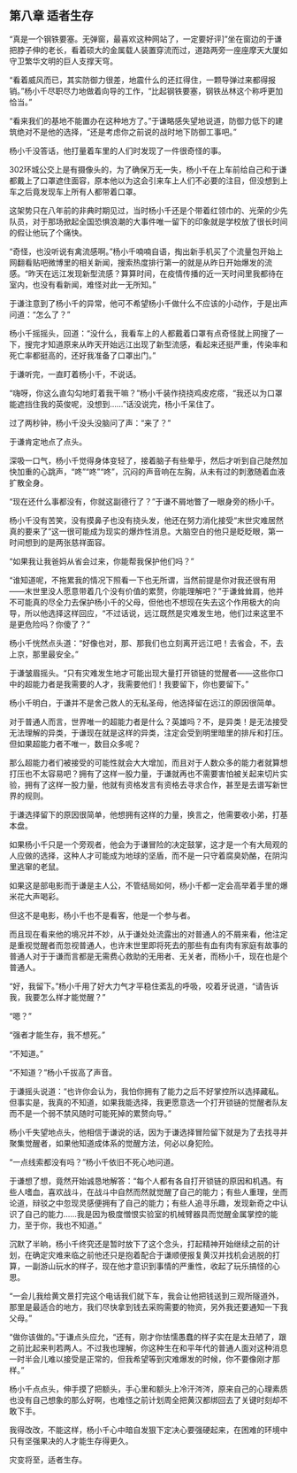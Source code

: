 ## 第八章 适者生存
“真是一个钢铁要塞。无弹窗，最喜欢这种网站了，一定要好评]”坐在窗边的于谦把脖子伸的老长，看着硕大的金属载人装置穿流而过，道路两旁一座座摩天大厦如守卫繁华文明的巨人支撑天穹。

“看着威风而已，其实防御力很差，地震什么的还扛得住，一颗导弹过来都得报销。”杨小千尽职尽力地做着向导的工作，“比起钢铁要塞，钢铁丛林这个称呼更加恰当。”

“看来我们的基地不能置办在这种地方了。”于谦略感失望地说道，防御力低下的建筑绝对不是他的选择，“还是考虑你之前说的战时地下防御工事吧。”

杨小千没答话，他打量着车里的人们时发现了一件很奇怪的事。

302环城公交上是有摄像头的，为了确保万无一失，杨小千在上车前给自己和于谦都戴上了口罩遮住面容，原本他以为这会引来车上人们不必要的注目，但没想到上车之后竟发现车上所有人都带着口罩。

这架势只在八年前的非典时期见过，当时杨小千还是个带着红领巾的、光荣的少先队员，对于那场掀起全国恐惧浪潮的大事件唯一留下的印象就是学校放了很长时间的假让他玩了个痛快。

“奇怪，也没听说有禽流感啊。”杨小千喃喃自语，掏出新手机买了个流量包开始上网翻看贴吧微博里的相关新闻，搜索热度排行第一的就是从昨日开始爆发的流感。“昨天在远江发现新型流感？算算时间，在疫情传播的近一天时间里我都待在室内，也没有看新闻，难怪对此一无所知。”

于谦注意到了杨小千的异常，他可不希望杨小千做什么不应该的小动作，于是出声问道：“怎么了？”

杨小千摇摇头，回道：“没什么，我看车上的人都戴着口罩有点奇怪就上网搜了一下，搜完才知道原来从昨天开始远江出现了新型流感，看起来还挺严重，传染率和死亡率都挺高的，还好我准备了口罩出门。”

于谦听完，一直盯着杨小千，不说话。

“嗨呀，你这么直勾勾地盯着我干嘛？”杨小千装作挠挠鸡皮疙瘩，“我还以为口罩能遮挡住我的英俊呢，没想到……”话没说完，杨小千呆住了。

过了两秒钟，杨小千没头没脑问了声：“来了？”

于谦肯定地点了点头。

深吸一口气，杨小千觉得身体变轻了，接着脑子有些晕乎，然后才听到自己陡然加快加重的心跳声，“咚”“咚”“咚”，沉闷的声音响在左胸，从未有过的刺激随着血液扩散全身。

“现在还什么事都没有，你就这副德行了？”于谦不屑地瞥了一眼身旁的杨小千。

杨小千没有苦笑，没有摸鼻子也没有挠头发，他还在努力消化接受“末世灾难居然真的要来了”这一很可能成为现实的爆炸性消息。大脑空白的他只是眨眨眼，第一时间想到的是两张慈祥面容。

“如果我让我爸妈从省会过来，你能帮我保护他们吗？”

“谁知道呢，不拖累我的情况下照看一下也无所谓，当然前提是你对我还很有用――末世里没人愿意带着几个没有价值的累赘，你能理解吧？”于谦耸耸肩，他并不可能真的尽全力去保护杨小千的父母，但他也不想现在失去这个作用极大的向导，所以他选择这样回应，“不过话说，远江既然是灾难发生地，他们过来这里不是更危险吗？你傻了？”

杨小千恍然点头道：“好像也对，那、那我们也立刻离开远江吧！去省会，不，去上京，那里最安全。”

于谦皱眉摇头。“只有灾难发生地才可能出现大量打开锁链的觉醒者――这些你口中的超能力者是我需要的人才，我需要他们！我要留下，你也要留下。”

杨小千明白，于谦并不是舍己救人的无私圣母，他选择留在远江的原因很简单。

对于普通人而言，世界唯一的超能力者是什么？英雄吗？不，是异类！是无法接受无法理解的异类，于谦现在就是这样的异类，注定会受到明里暗里的排斥和打压。但如果超能力者不唯一，数目众多呢？

那么超能力者们被接受的可能性就会大大增加，而且对于人数众多的能力者就算想打压也不太容易吧？拥有了这样一股力量，于谦就再也不需要害怕被关起来切片实验，拥有了这样一股力量，他就有资格发言有资格去寻求合作，甚至是去谱写新世界的规则。

于谦选择留下的原因很简单，他想拥有这样的力量，换言之，他需要收小弟，打基本盘。

如果杨小千只是一个旁观者，他会为于谦冒险的决定鼓掌，这才是一个有大局观的人应做的选择，这种人才可能成为地球的坚盾，而不是一只守着腐臭奶酪，在阴沟里逃窜的老鼠。

如果这是部电影而于谦是主人公，不管结局如何，杨小千都一定会高举着手里的爆米花大声喝彩。

但这不是电影，杨小千也不是看客，他是一个参与者。

而且现在看来他的境况并不妙，从于谦处处流露出的对普通人的不屑来看，他注定是重视觉醒者而忽视普通人，也许末世里即将死去的那些有血有肉有家庭有故事的普通人对于于谦而言都是无需费心救助的无用者、无关者，而杨小千，现在也是个普通人。

“好，我留下。”杨小千用了好大力气才平稳住紊乱的呼吸，咬着牙说道，“请告诉我，我要怎么样才能觉醒？”

“嗯？”

“强者才能生存，我不想死。”

“不知道。”

“不知道？”杨小千拔高了声音。

于谦摇头说道：“也许你会认为，我怕你拥有了能力之后不好掌控所以选择藏私。但事实是，我真的不知道，如果我能选择，我更愿意选一个打开锁链的觉醒者队友而不是一个弱不禁风随时可能死掉的累赘向导。”

杨小千失望地点头，他相信于谦说的话，因为于谦选择冒险留下就是为了去找寻并聚集觉醒者，如果他知道成体系的觉醒方法，何必以身犯险。

“一点线索都没有吗？”杨小千依旧不死心地问道。

于谦想了想，竟然开始诚恳地解答：“每个人都有各自打开锁链的原因和机遇。有些人嗜血，喜欢战斗，在战斗中自然而然就觉醒了自己的能力；有些人重理，坐而论道，辩驳之中忽现灵感便拥有了自己的能力；有些人追寻乐趣，发现新奇之中认识了自己的能力……我是因为极度憎恨实验室的机械臂器具而觉醒金属掌控的能力，至于你，我也不知道。”

沉默了半晌，杨小千终究还是暂时放下了这个念头，打起精神开始继续之前的计划，在确定灾难来临之前他还只是抱着配合于谦顺便报复黄汉并找机会逃脱的打算，一副游山玩水的样子，现在他才意识到事情的严重性，收起了玩乐搞怪的心思。

“一会儿我给黄文景打完这个电话我们就下车，我会让他把钱送到三观所隧道外，那里是最适合的地方，我们尽快拿到钱去采购需要的物资，另外我还要通知一下我父母。”

“做你该做的。”于谦点头应允，“还有，刚才你怯懦愚蠢的样子实在是太丑陋了，跟之前比起来判若两人。不过我也理解，你这种生在和平年代的普通人面对这种消息一时半会儿难以接受是正常的，但我希望等到灾难爆发的时候，你不要像刚才那样。”

杨小千点点头，伸手摸了把额头，手心里和额头上冷汗涔涔，原来自己的心理素质也没有自己想象的那么好啊，也难怪之前计划周全把黄汉都绑回去了关键时刻却不敢下手。

我得改改，不能这样，杨小千心中暗自发狠下定决心要强硬起来，在困难的环境中只有坚强果决的人才能生存得更久。

灾变将至，适者生存。

